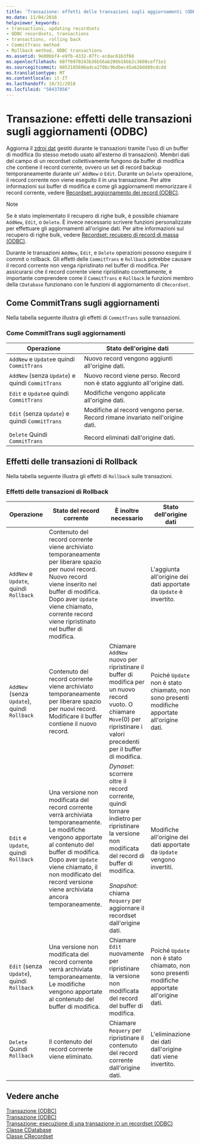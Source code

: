 ```yaml
---
title: 'Transazione: effetti delle transazioni sugli aggiornamenti (ODBC)'
ms.date: 11/04/2016
helpviewer_keywords:
- transactions, updating recordsets
- ODBC recordsets, transactions
- transactions, rolling back
- CommitTrans method
- Rollback method, ODBC transactions
ms.assetid: 9e00bbf4-e9fb-4332-87fc-ec8ac61b3f68
ms.openlocfilehash: 68ff6970243b36b56ab206b16bb2c3608cef71e1
ms.sourcegitcommit: 6052185696adca270bc9bdbec45a626dd89cdcdd
ms.translationtype: MT
ms.contentlocale: it-IT
ms.lasthandoff: 10/31/2018
ms.locfileid: "50437856"
---
```

# <a name="transaction-how-transactions-affect-updates-odbc"></a>Transazione: effetti delle transazioni sugli aggiornamenti (ODBC)

Aggiorna il [zdroj dat](../../data/odbc/data-source-odbc.md) gestiti durante le transazioni tramite l'uso di un buffer di modifica (lo stesso metodo usato all'esterno di transazioni). Membri dati del campo di un recordset collettivamente fungono da buffer di modifica che contiene il record corrente, ovvero un set di record backup temporaneamente durante un' `AddNew` o `Edit`. Durante un `Delete` operazione, il record corrente non viene eseguito il in una transazione. Per altre informazioni sui buffer di modifica e come gli aggiornamenti memorizzare il record corrente, vedere [Recordset: aggiornamento dei record (ODBC)](../../data/odbc/recordset-how-recordsets-update-records-odbc.md).

> [!NOTE]
>  Se è stato implementato il recupero di righe bulk, è possibile chiamare `AddNew`, `Edit`, o `Delete`. È invece necessario scrivere funzioni personalizzate per effettuare gli aggiornamenti all'origine dati. Per altre informazioni sul recupero di righe bulk, vedere [Recordset: recupero di record di massa (ODBC)](../../data/odbc/recordset-fetching-records-in-bulk-odbc.md).

Durante le transazioni `AddNew`, `Edit`, e `Delete` operazioni possono eseguire il commit o rollback. Gli effetti delle `CommitTrans` e `Rollback` potrebbe causare il record corrente non venga ripristinato nel buffer di modifica. Per assicurarsi che il record corrente viene ripristinato correttamente, è importante comprendere come il `CommitTrans` e `Rollback` le funzioni membro della `CDatabase` funzionano con le funzioni di aggiornamento di `CRecordset`.

##  <a name="_core_how_committrans_affects_updates"></a> Come CommitTrans sugli aggiornamenti

Nella tabella seguente illustra gli effetti di `CommitTrans` sulle transazioni.

### <a name="how-committrans-affects-updates"></a>Come CommitTrans sugli aggiornamenti

|Operazione|Stato dell'origine dati|
|---------------|---------------------------|
|`AddNew` e `Update`e quindi `CommitTrans`|Nuovo record vengono aggiunti all'origine dati.|
|`AddNew` (senza `Update`) e quindi `CommitTrans`|Nuovo record viene perso. Record non è stato aggiunto all'origine dati.|
|`Edit` e `Update`e quindi `CommitTrans`|Modifiche vengono applicate all'origine dati.|
|`Edit` (senza `Update`) e quindi `CommitTrans`|Modifiche al record vengono perse. Record rimane invariato nell'origine dati.|
|`Delete` Quindi `CommitTrans`|Record eliminati dall'origine dati.|

##  <a name="_core_how_rollback_affects_updates"></a> Effetti delle transazioni di Rollback

Nella tabella seguente illustra gli effetti di `Rollback` sulle transazioni.

### <a name="how-rollback-affects-transactions"></a>Effetti delle transazioni di Rollback

|Operazione|Stato del record corrente|È inoltre necessario|Stato dell'origine dati|
|---------------|------------------------------|-------------------|---------------------------|
|`AddNew` e `Update`, quindi `Rollback`|Contenuto del record corrente viene archiviato temporaneamente per liberare spazio per nuovi record. Nuovo record viene inserito nel buffer di modifica. Dopo aver `Update` viene chiamato, corrente record viene ripristinato nel buffer di modifica.||L'aggiunta all'origine dei dati apportate da `Update` è invertito.|
|`AddNew` (senza `Update`), quindi `Rollback`|Contenuto del record corrente viene archiviato temporaneamente per liberare spazio per nuovi record. Modificare il buffer contiene il nuovo record.|Chiamare `AddNew` nuovo per ripristinare il buffer di modifica per un nuovo record vuoto. O chiamare `Move`(0) per ripristinare i valori precedenti per il buffer di modifica.|Poiché `Update` non è stato chiamato, non sono presenti modifiche apportate all'origine dati.|
|`Edit` e `Update`, quindi `Rollback`|Una versione non modificata del record corrente verrà archiviata temporaneamente. Le modifiche vengono apportate al contenuto del buffer di modifica. Dopo aver `Update` viene chiamato, il non modificato del record versione viene archiviata ancora temporaneamente.|*Dynaset*: scorrere oltre il record corrente, quindi tornare indietro per ripristinare la versione non modificata del record di buffer di modifica.<br /><br /> *Snapshot*: chiama `Requery` per aggiornare il recordset dall'origine dati.|Modifiche all'origine dei dati apportate da `Update` vengono invertiti.|
|`Edit` (senza `Update`), quindi `Rollback`|Una versione non modificata del record corrente verrà archiviata temporaneamente. Le modifiche vengono apportate al contenuto del buffer di modifica.|Chiamare `Edit` nuovamente per ripristinare la versione non modificata del record del buffer di modifica.|Poiché `Update` non è stato chiamato, non sono presenti modifiche apportate all'origine dati.|
|`Delete` Quindi `Rollback`|Il contenuto del record corrente viene eliminato.|Chiamare `Requery` per ripristinare il contenuto del record corrente dall'origine dati.|L'eliminazione dei dati dall'origine dati viene invertito.|

## <a name="see-also"></a>Vedere anche

[Transazione (ODBC)](../../data/odbc/transaction-odbc.md)<br/>
[Transazione (ODBC)](../../data/odbc/transaction-odbc.md)<br/>
[Transazione: esecuzione di una transazione in un recordset (ODBC)](../../data/odbc/transaction-performing-a-transaction-in-a-recordset-odbc.md)<br/>
[Classe CDatabase](../../mfc/reference/cdatabase-class.md)<br/>
[Classe CRecordset](../../mfc/reference/crecordset-class.md)